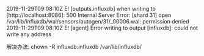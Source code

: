 2019-11-29T09:08:10Z E! [outputs.influxdb] when writing to [http://localhost:8086]: 500 Internal Server Error: [shard 31] open /var/lib/influxdb/wal/sensors/autogen/31/_00006.wal: permission denied
2019-11-29T09:08:10Z E! [agent] Error writing to output [influxdb]: could not write any address

解决办法:
chown -R influxdb:influxdb /var/lib/influxdb/

